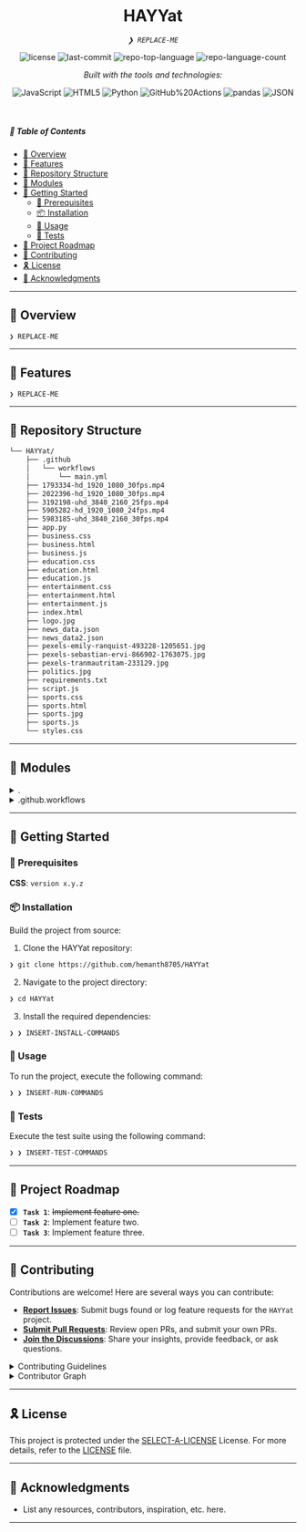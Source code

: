 <p align="center">
    <h1 align="center">HAYYat</h1>
</p>
<p align="center">
    <em><code>❯ REPLACE-ME</code></em>
</p>
<p align="center">
	<img src="https://img.shields.io/github/license/hemanth8705/HAYYat?style=flat&logo=opensourceinitiative&logoColor=white&color=0080ff" alt="license">
	<img src="https://img.shields.io/github/last-commit/hemanth8705/HAYYat?style=flat&logo=git&logoColor=white&color=0080ff" alt="last-commit">
	<img src="https://img.shields.io/github/languages/top/hemanth8705/HAYYat?style=flat&color=0080ff" alt="repo-top-language">
	<img src="https://img.shields.io/github/languages/count/hemanth8705/HAYYat?style=flat&color=0080ff" alt="repo-language-count">
</p>
<p align="center">
		<em>Built with the tools and technologies:</em>
</p>
<p align="center">
	<img src="https://img.shields.io/badge/JavaScript-F7DF1E.svg?style=flat&logo=JavaScript&logoColor=black" alt="JavaScript">
	<img src="https://img.shields.io/badge/HTML5-E34F26.svg?style=flat&logo=HTML5&logoColor=white" alt="HTML5">
	<img src="https://img.shields.io/badge/Python-3776AB.svg?style=flat&logo=Python&logoColor=white" alt="Python">
	<img src="https://img.shields.io/badge/GitHub%20Actions-2088FF.svg?style=flat&logo=GitHub-Actions&logoColor=white" alt="GitHub%20Actions">
	<img src="https://img.shields.io/badge/pandas-150458.svg?style=flat&logo=pandas&logoColor=white" alt="pandas">
	<img src="https://img.shields.io/badge/JSON-000000.svg?style=flat&logo=JSON&logoColor=white" alt="JSON">
</p>

<br>

##### 🔗 Table of Contents

- [📍 Overview](#-overview)
- [👾 Features](#-features)
- [📂 Repository Structure](#-repository-structure)
- [🧩 Modules](#-modules)
- [🚀 Getting Started](#-getting-started)
    - [🔖 Prerequisites](#-prerequisites)
    - [📦 Installation](#-installation)
    - [🤖 Usage](#-usage)
    - [🧪 Tests](#-tests)
- [📌 Project Roadmap](#-project-roadmap)
- [🤝 Contributing](#-contributing)
- [🎗 License](#-license)
- [🙌 Acknowledgments](#-acknowledgments)

---

## 📍 Overview

<code>❯ REPLACE-ME</code>

---

## 👾 Features

<code>❯ REPLACE-ME</code>

---

## 📂 Repository Structure

```sh
└── HAYYat/
    ├── .github
    │   └── workflows
    │       └── main.yml
    ├── 1793334-hd_1920_1080_30fps.mp4
    ├── 2022396-hd_1920_1080_30fps.mp4
    ├── 3192198-uhd_3840_2160_25fps.mp4
    ├── 5905282-hd_1920_1080_24fps.mp4
    ├── 5983185-uhd_3840_2160_30fps.mp4
    ├── app.py
    ├── business.css
    ├── business.html
    ├── business.js
    ├── education.css
    ├── education.html
    ├── education.js
    ├── entertainment.css
    ├── entertainment.html
    ├── entertainment.js
    ├── index.html
    ├── logo.jpg
    ├── news_data.json
    ├── news_data2.json
    ├── pexels-emily-ranquist-493228-1205651.jpg
    ├── pexels-sebastian-ervi-866902-1763075.jpg
    ├── pexels-tranmautritam-233129.jpg
    ├── politics.jpg
    ├── requirements.txt
    ├── script.js
    ├── sports.css
    ├── sports.html
    ├── sports.jpg
    ├── sports.js
    └── styles.css
```

---

## 🧩 Modules

<details closed><summary>.</summary>

| File | Summary |
| --- | --- |
| [news_data2.json](https://github.com/hemanth8705/HAYYat/blob/main/news_data2.json) | <code>❯ REPLACE-ME</code> |
| [news_data.json](https://github.com/hemanth8705/HAYYat/blob/main/news_data.json) | <code>❯ REPLACE-ME</code> |
| [styles.css](https://github.com/hemanth8705/HAYYat/blob/main/styles.css) | <code>❯ REPLACE-ME</code> |
| [index.html](https://github.com/hemanth8705/HAYYat/blob/main/index.html) | <code>❯ REPLACE-ME</code> |
| [business.css](https://github.com/hemanth8705/HAYYat/blob/main/business.css) | <code>❯ REPLACE-ME</code> |
| [business.html](https://github.com/hemanth8705/HAYYat/blob/main/business.html) | <code>❯ REPLACE-ME</code> |
| [business.js](https://github.com/hemanth8705/HAYYat/blob/main/business.js) | <code>❯ REPLACE-ME</code> |
| [script.js](https://github.com/hemanth8705/HAYYat/blob/main/script.js) | <code>❯ REPLACE-ME</code> |
| [entertainment.js](https://github.com/hemanth8705/HAYYat/blob/main/entertainment.js) | <code>❯ REPLACE-ME</code> |
| [sports.html](https://github.com/hemanth8705/HAYYat/blob/main/sports.html) | <code>❯ REPLACE-ME</code> |
| [sports.js](https://github.com/hemanth8705/HAYYat/blob/main/sports.js) | <code>❯ REPLACE-ME</code> |
| [entertainment.css](https://github.com/hemanth8705/HAYYat/blob/main/entertainment.css) | <code>❯ REPLACE-ME</code> |
| [entertainment.html](https://github.com/hemanth8705/HAYYat/blob/main/entertainment.html) | <code>❯ REPLACE-ME</code> |
| [education.css](https://github.com/hemanth8705/HAYYat/blob/main/education.css) | <code>❯ REPLACE-ME</code> |
| [sports.css](https://github.com/hemanth8705/HAYYat/blob/main/sports.css) | <code>❯ REPLACE-ME</code> |
| [education.html](https://github.com/hemanth8705/HAYYat/blob/main/education.html) | <code>❯ REPLACE-ME</code> |
| [requirements.txt](https://github.com/hemanth8705/HAYYat/blob/main/requirements.txt) | <code>❯ REPLACE-ME</code> |
| [app.py](https://github.com/hemanth8705/HAYYat/blob/main/app.py) | <code>❯ REPLACE-ME</code> |
| [education.js](https://github.com/hemanth8705/HAYYat/blob/main/education.js) | <code>❯ REPLACE-ME</code> |

</details>

<details closed><summary>.github.workflows</summary>

| File | Summary |
| --- | --- |
| [main.yml](https://github.com/hemanth8705/HAYYat/blob/main/.github/workflows/main.yml) | <code>❯ REPLACE-ME</code> |

</details>

---

## 🚀 Getting Started

### 🔖 Prerequisites

**CSS**: `version x.y.z`

### 📦 Installation

Build the project from source:

1. Clone the HAYYat repository:
```sh
❯ git clone https://github.com/hemanth8705/HAYYat
```

2. Navigate to the project directory:
```sh
❯ cd HAYYat
```

3. Install the required dependencies:
```sh
❯ ❯ INSERT-INSTALL-COMMANDS
```

### 🤖 Usage

To run the project, execute the following command:

```sh
❯ ❯ INSERT-RUN-COMMANDS
```

### 🧪 Tests

Execute the test suite using the following command:

```sh
❯ ❯ INSERT-TEST-COMMANDS
```

---

## 📌 Project Roadmap

- [X] **`Task 1`**: <strike>Implement feature one.</strike>
- [ ] **`Task 2`**: Implement feature two.
- [ ] **`Task 3`**: Implement feature three.

---

## 🤝 Contributing

Contributions are welcome! Here are several ways you can contribute:

- **[Report Issues](https://github.com/hemanth8705/HAYYat/issues)**: Submit bugs found or log feature requests for the `HAYYat` project.
- **[Submit Pull Requests](https://github.com/hemanth8705/HAYYat/blob/main/CONTRIBUTING.md)**: Review open PRs, and submit your own PRs.
- **[Join the Discussions](https://github.com/hemanth8705/HAYYat/discussions)**: Share your insights, provide feedback, or ask questions.

<details closed>
<summary>Contributing Guidelines</summary>

1. **Fork the Repository**: Start by forking the project repository to your github account.
2. **Clone Locally**: Clone the forked repository to your local machine using a git client.
   ```sh
   git clone https://github.com/hemanth8705/HAYYat
   ```
3. **Create a New Branch**: Always work on a new branch, giving it a descriptive name.
   ```sh
   git checkout -b new-feature-x
   ```
4. **Make Your Changes**: Develop and test your changes locally.
5. **Commit Your Changes**: Commit with a clear message describing your updates.
   ```sh
   git commit -m 'Implemented new feature x.'
   ```
6. **Push to github**: Push the changes to your forked repository.
   ```sh
   git push origin new-feature-x
   ```
7. **Submit a Pull Request**: Create a PR against the original project repository. Clearly describe the changes and their motivations.
8. **Review**: Once your PR is reviewed and approved, it will be merged into the main branch. Congratulations on your contribution!
</details>

<details closed>
<summary>Contributor Graph</summary>
<br>
<p align="left">
   <a href="https://github.com{/hemanth8705/HAYYat/}graphs/contributors">
      <img src="https://contrib.rocks/image?repo=hemanth8705/HAYYat">
   </a>
</p>
</details>

---

## 🎗 License

This project is protected under the [SELECT-A-LICENSE](https://choosealicense.com/licenses) License. For more details, refer to the [LICENSE](https://choosealicense.com/licenses/) file.

---

## 🙌 Acknowledgments

- List any resources, contributors, inspiration, etc. here.

---
